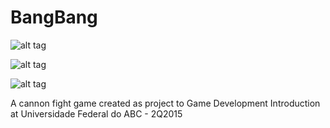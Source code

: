 # BangBang

![alt tag](http://forthebadge.com/images/badges/uses-badges.svg)

![alt tag](http://forthebadge.com/images/badges/fuck-it-ship-it.svg)

![alt tag](http://forthebadge.com/images/badges/built-by-developers.svg)

A cannon fight game created as project to Game Development Introduction at Universidade Federal do ABC - 2Q2015
